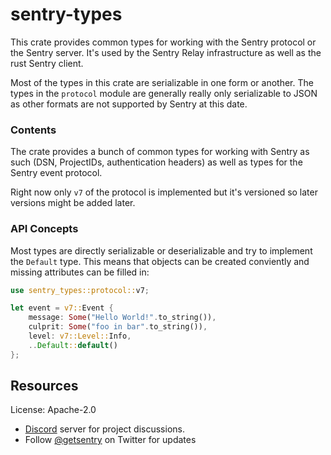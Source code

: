 # sentry-types

This crate provides common types for working with the Sentry protocol or the
Sentry server.  It's used by the Sentry Relay infrastructure as well as the
rust Sentry client.

Most of the types in this crate are serializable in one form or another.
The types in the `protocol` module are generally really only serializable
to JSON as other formats are not supported by Sentry at this date.

### Contents

The crate provides a bunch of common types for working with Sentry as
such (DSN, ProjectIDs, authentication headers) as well as types for
the Sentry event protocol.

Right now only `v7` of the protocol is implemented but it's versioned
so later versions might be added later.

### API Concepts

Most types are directly serializable or deserializable and try to implement
the `Default` type.  This means that objects can be created conviently
and missing attributes can be filled in:

```rust
use sentry_types::protocol::v7;

let event = v7::Event {
    message: Some("Hello World!".to_string()),
    culprit: Some("foo in bar".to_string()),
    level: v7::Level::Info,
    ..Default::default()
};
```

## Resources

License: Apache-2.0

- [Discord](https://discord.gg/ez5KZN7) server for project discussions.
- Follow [@getsentry](https://twitter.com/getsentry) on Twitter for updates
